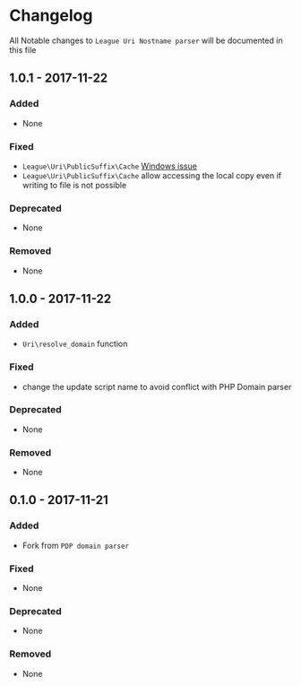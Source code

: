# Changelog

All Notable changes to `League Uri Nostname parser` will be documented in this file

## 1.0.1 - 2017-11-22

### Added

- None

### Fixed

- `League\Uri\PublicSuffix\Cache` [Windows issue](https://github.com/thephpleague/uri-hostname-parser/issues/1)
- `League\Uri\PublicSuffix\Cache` allow accessing the local copy even if writing to file is not possible

### Deprecated

- None

### Removed

- None

## 1.0.0 - 2017-11-22

### Added

- `Uri\resolve_domain` function

### Fixed

- change the update script name to avoid conflict with PHP Domain parser

### Deprecated

- None

### Removed

- None

## 0.1.0 - 2017-11-21

### Added

- Fork from `PDP domain parser`

### Fixed

- None

### Deprecated

- None

### Removed

- None